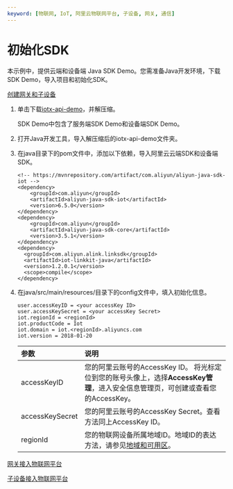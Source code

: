 ```yaml
---
keyword: [物联网, IoT, 阿里云物联网平台, 子设备, 网关, 通信]
---
```


# 初始化SDK

本示例中，提供云端和设备端 Java SDK Demo。您需准备Java开发环境，下载SDK Demo，导入项目和初始化SDK。

[创建网关和子设备](/intl.zh-CN/最佳实践/设备管理/子设备接入物联网平台/创建网关和子设备.md)

1.  单击下载[iotx-api-demo](https://iot-demos.oss-cn-shanghai.aliyuncs.com/topo/iotx-api-demo.zip)，并解压缩。

    SDK Demo中包含了服务端SDK Demo和设备端SDK Demo。

2.  打开Java开发工具，导入解压缩后的iotx-api-demo文件夹。

3.  在java目录下的pom文件中，添加以下依赖，导入阿里云云端SDK和设备端SDK。

    ```
    <!-- https://mvnrepository.com/artifact/com.aliyun/aliyun-java-sdk-iot -->
    <dependency>
        <groupId>com.aliyun</groupId>
        <artifactId>aliyun-java-sdk-iot</artifactId>
        <version>6.5.0</version>
    </dependency>
    <dependency>
        <groupId>com.aliyun</groupId>
        <artifactId>aliyun-java-sdk-core</artifactId>
        <version>3.5.1</version>
    </dependency>
    <dependency>
      <groupId>com.aliyun.alink.linksdk</groupId>
      <artifactId>iot-linkkit-java</artifactId>
      <version>1.2.0.1</version>
      <scope>compile</scope>
    </dependency>
    ```

4.  在java/src/main/resources/目录下的config文件中，填入初始化信息。

    ```
    user.accessKeyID = <your accessKey ID>
    user.accessKeySecret = <your accessKey Secret>
    iot.regionId = <regionId>
    iot.productCode = Iot
    iot.domain = iot.<regionId>.aliyuncs.com
    iot.version = 2018-01-20
    ```

    |参数|说明|
    |:-|:-|
    |accessKeyID|您的阿里云账号的AccessKey ID。 将光标定位到您的账号头像上，选择**AccessKey管理**，进入安全信息管理页，可创建或查看您的AccessKey。 |
    |accessKeySecret|您的阿里云账号的AccessKey Secret。查看方法同上AccessKey ID。|
    |regionId|您的物联网设备所属地域ID。地域ID的表达方法，请参见[地域和可用区]()。|


[网关接入物联网平台](/intl.zh-CN/最佳实践/设备管理/子设备接入物联网平台/网关接入物联网平台.md)

[子设备接入物联网平台](/intl.zh-CN/最佳实践/设备管理/子设备接入物联网平台/子设备接入物联网平台.md)

